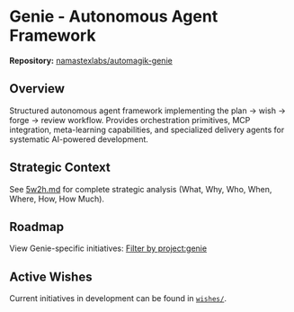 # Genie - Autonomous Agent Framework

**Repository:** [namastexlabs/automagik-genie](https://github.com/namastexlabs/automagik-genie)

## Overview

Structured autonomous agent framework implementing the plan → wish → forge → review workflow. Provides orchestration primitives, MCP integration, meta-learning capabilities, and specialized delivery agents for systematic AI-powered development.

## Strategic Context

See [5w2h.md](5w2h.md) for complete strategic analysis (What, Why, Who, When, Where, How, How Much).

## Roadmap

View Genie-specific initiatives: [Filter by project:genie](https://github.com/orgs/namastexlabs/projects/1/views/3?filterQuery=project%3Agenie)

## Active Wishes

Current initiatives in development can be found in [`wishes/`](wishes/).
